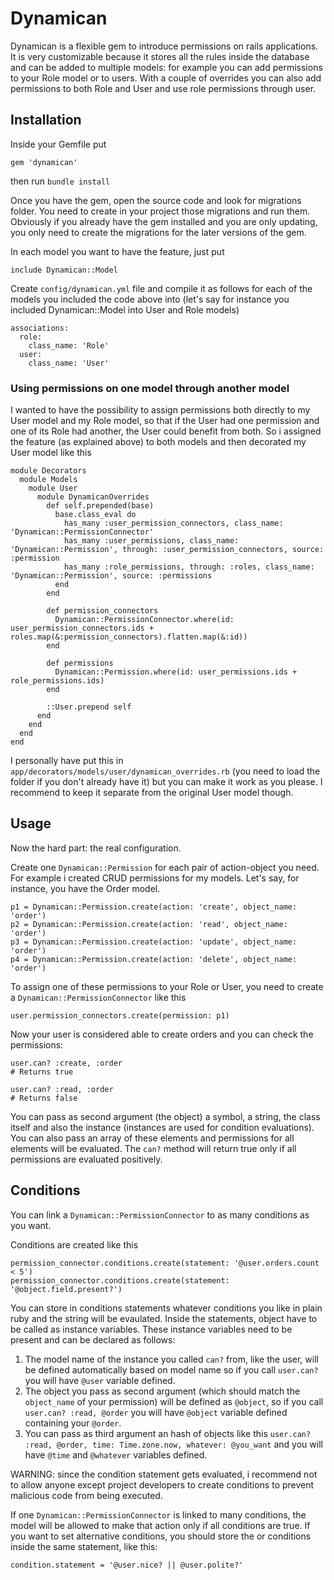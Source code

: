 # Dynamican
Dynamican is a flexible gem to introduce permissions on rails applications. It is very customizable because it stores all the rules inside the database and can be added to multiple models: for example you can add permissions to your Role model or to users. With a couple of overrides you can also add permissions to both Role and User and use role permissions through user.

## Installation
Inside your Gemfile put

    gem 'dynamican'

then run `bundle install`

Once you have the gem, open the source code and look for migrations folder. You need to create in your project those migrations and run them. Obviously if you already have the gem installed and you are only updating, you only need to create the migrations for the later versions of the gem.

In each model you want to have the feature, just put

    include Dynamican::Model

Create `config/dynamican.yml` file and compile it as follows for each of the models you included the code above into (let's say for instance you included Dynamican::Model into User and Role models)

    associations:
      role:
        class_name: 'Role'
      user:
        class_name: 'User'

### Using permissions on one model through another model

I wanted to have the possibility to assign permissions both directly to my User model and my Role model, so that if the User had one permission and one of its Role had another, the User could benefit from both. So i assigned the feature (as explained above) to both models and then decorated my User model like this

    module Decorators
      module Models
        module User
          module DynamicanOverrides
            def self.prepended(base)
              base.class_eval do
                has_many :user_permission_connectors, class_name: 'Dynamican::PermissionConnector'
                has_many :user_permissions, class_name: 'Dynamican::Permission', through: :user_permission_connectors, source: :permission
                has_many :role_permissions, through: :roles, class_name: 'Dynamican::Permission', source: :permissions
              end
            end

            def permission_connectors
              Dynamican::PermissionConnector.where(id: user_permission_connectors.ids + roles.map(&:permission_connectors).flatten.map(&:id))
            end

            def permissions
              Dynamican::Permission.where(id: user_permissions.ids + role_permissions.ids)
            end

            ::User.prepend self
          end
        end
      end
    end

I personally have put this in `app/decorators/models/user/dynamican_overrides.rb` (you need to load the folder if you don't already have it) but you can make it work as you please. I recommend to keep it separate from the original User model though.

## Usage

Now the hard part: the real configuration.

Create one `Dynamican::Permission` for each pair of action-object you need. For example i created CRUD permissions for my models. Let's say, for instance, you have the Order model.

    p1 = Dynamican::Permission.create(action: 'create', object_name: 'order')
    p2 = Dynamican::Permission.create(action: 'read', object_name: 'order')
    p3 = Dynamican::Permission.create(action: 'update', object_name: 'order')
    p4 = Dynamican::Permission.create(action: 'delete', object_name: 'order')

To assign one of these permissions to your Role or User, you need to create a `Dynamican::PermissionConnector` like this

    user.permission_connectors.create(permission: p1)

Now your user is considered able to create orders and you can check the permissions:

    user.can? :create, :order
    # Returns true

    user.can? :read, :order
    # Returns false

You can pass as second argument (the object) a symbol, a string, the class itself and also the instance (instances are used for condition evaluations).
You can also pass an array of these elements and permissions for all elements will be evaluated. The `can?` method will return true only if all permissions are evaluated positively.

## Conditions

You can link a `Dynamican::PermissionConnector` to as many conditions as you want.

Conditions are created like this

    permission_connector.conditions.create(statement: '@user.orders.count < 5')
    permission_connector.conditions.create(statement: '@object.field.present?')

You can store in conditions statements whatever conditions you like in plain ruby and the string will be evaulated. Inside the statements, object have to be called as instance variables. These instance variables need to be present and can be declared as follows:

1. The model name of the instance you called `can?` from, like the user, will be defined automatically based on model name so if you call `user.can?` you will have `@user` variable defined.
2. The object you pass as second argument (which should match the `object_name` of your permission) will be defined as `@object`, so if you call `user.can? :read, @order` you will have `@object` variable defined containing your `@order`.
3. You can pass as third argument an hash of objects like this `user.can? :read, @order, time: Time.zone.now, whatever: @you_want` and you will have `@time` and `@whatever` variables defined.

WARNING: since the condition statement gets evaluated, i recommend not to allow anyone except project developers to create conditions to prevent malicious code from being executed.

If one `Dynamican::PermissionConnector` is linked to many conditions, the model will be allowed to make that action only if all conditions are true. If you want to set alternative conditions, you should store the or conditions inside the same statement, like this:

    condition.statement = '@user.nice? || @user.polite?'
